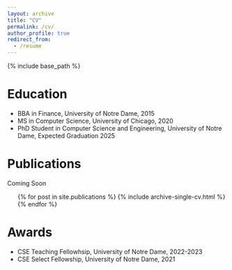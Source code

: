 ```yaml
---
layout: archive
title: "CV"
permalink: /cv/
author_profile: true
redirect_from:
  - /resume
---
```


{% include base_path %}

Education
======
* BBA in Finance, University of Notre Dame, 2015
* MS in Computer Science, University of Chicago, 2020
* PhD Student in Computer Science and Engineering, University of Notre Dame, Expected Graduation 2025

<!-- Work experience
======
* August 2017 - March 2020: Compliance Analyst - Trade Surveillance
  * Interactive Brokers
  * Duties included: Tagging issues
  * Supervisor: Professor Git -->

  
<!-- Skills
======
* Skill 1
* Skill 2
  * Sub-skill 2.1
  * Sub-skill 2.2
  * Sub-skill 2.3
* Skill 3 -->

Publications
======
  Coming Soon
  <ul>{% for post in site.publications %}
    {% include archive-single-cv.html %}
  {% endfor %}</ul>

Awards
======
* CSE Teaching Fellowhsip, University of Notre Dame, 2022-2023
* CSE Select Fellowship, University of Notre Dame, 2021
  
<!-- Talks
======
  <ul>{% for post in site.talks %}
    {% include archive-single-talk-cv.html %}
  {% endfor %}</ul>
  
Teaching
======
  <ul>{% for post in site.teaching %}
    {% include archive-single-cv.html %}
  {% endfor %}</ul> -->
  
<!-- Service and leadership
======
* Currently signed in to 43 different slack teams -->
